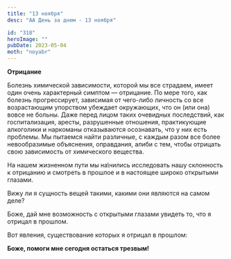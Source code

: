 ```yaml
---
title: "13 ноября"
desc: "АА День за днем - 13 ноября"

id: "318"
heroImage: ""
pubDate: 2023-05-04
moth: "noyabr"
---
```


**Отрицание**

Болезнь химической зависимости, которой мы все страдаем, имеет один очень
характерный симптом — отрицание. По мере того, как болезнь прогрессирует,
зависимая от чего-либо личность со все возрастающим упорством убеждает
окружающих, что он (или она) вовсе не больны. Даже перед лицом таких очевидных
последствий, как госпитализация, аресты, разрушенные отношения, практикующие
алкоголики и наркоманы отказываются осознавать, что у них есть проблемы. Мы
пытаемся найти различные, с каждым разом все более невообразимые объяснения,
оправдания, алиби с тем, чтобы отрицать свою зависимость от химического
вещества.

На нашем жизненном пути мы на\чились исследовать нашу склонность к отрицанию и
смотреть в прошлое и в настоящее широко открытыми глазами.

Вижу ли я сущность вещей такими, какими они являются на самом деле?

Боже, дай мне возможность с открытыми глазами увидеть то, что я отрицал в
прошлом.

Вот явления, существование которых я отрицал в прошлом:

**Боже, помоги мне сегодня остаться трезвым!**
